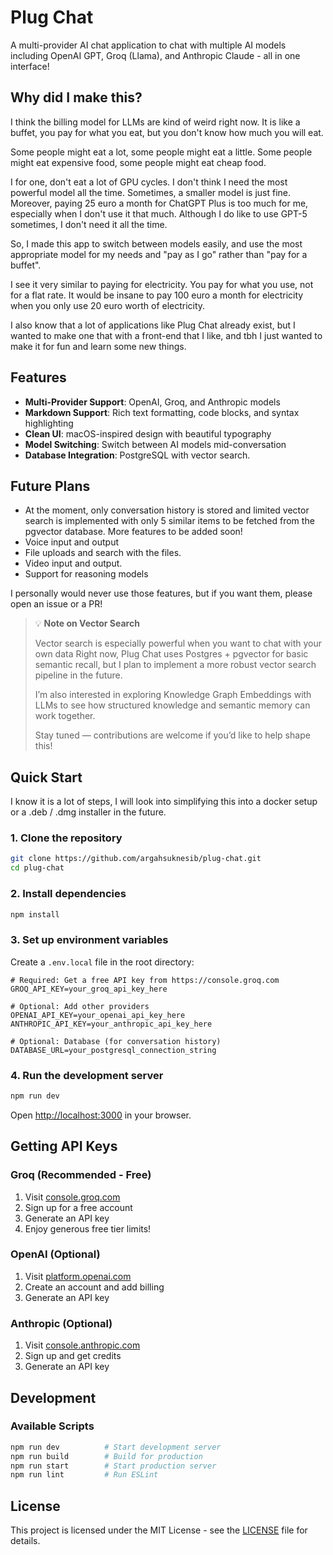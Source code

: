 # Plug Chat 

A multi-provider AI chat application to chat with multiple AI models including OpenAI GPT, Groq (Llama), and Anthropic Claude - all in one interface!

## Why did I make this?

I think the billing model for LLMs are kind of weird right now. It is like a buffet, you pay for what you eat, but you don't know how much you will eat.

Some people might eat a lot, some people might eat a little. Some people might eat expensive food, some people might eat cheap food.

I for one, don't eat a lot of GPU cycles. I don't think I need the most powerful model all the time. Sometimes, a smaller model is just fine. Moreover, paying 25 euro a month for ChatGPT Plus is too much for me, especially when I don't use it that much. Although I do like to use GPT-5 sometimes, I don't need it all the time. 

So, I made this app to switch between models easily, and use the most appropriate model for my needs and "pay as I go" rather than "pay for a buffet".

I see it very similar to paying for electricity. You pay for what you use, not for a flat rate. 
It would be insane to pay 100 euro a month for electricity when you only use 20 euro worth of electricity. 

I also know that a lot of applications like Plug Chat already exist, but I wanted to make one that with a front-end that I like, and tbh I just wanted to make it for fun and learn some new things.


## Features

- **Multi-Provider Support**: OpenAI, Groq, and Anthropic models
- **Markdown Support**: Rich text formatting, code blocks, and syntax highlighting
- **Clean UI**: macOS-inspired design with beautiful typography
- **Model Switching**: Switch between AI models mid-conversation
- **Database Integration**: PostgreSQL with vector search. 

## Future Plans

- At the moment, only conversation history is stored and limited vector search is implemented with only 5 similar items to be fetched from the pgvector database. More features to be added soon!
- Voice input and output
- File uploads and search with the files.
- Video input and output.
- Support for reasoning models

I personally would never use those features, but if you want them, please open an issue or a PR!

> 💡 **Note on Vector Search**
>
> Vector search is especially powerful when you want to chat with your own data
> Right now, Plug Chat uses Postgres + pgvector for basic semantic recall, but I plan to 
> implement a more robust vector search pipeline in the future.  
>
> I’m also interested in exploring Knowledge Graph Embeddings with LLMs to see how 
> structured knowledge and semantic memory can work together.  
>
> Stay tuned — contributions are welcome if you’d like to help shape this!

## Quick Start

I know it is a lot of steps, I will look into simplifying this into a docker setup or a .deb / .dmg installer in the future.

### 1. Clone the repository
```bash
git clone https://github.com/argahsuknesib/plug-chat.git
cd plug-chat
```

### 2. Install dependencies
```bash
npm install
```

### 3. Set up environment variables
Create a `.env.local` file in the root directory:

```env
# Required: Get a free API key from https://console.groq.com
GROQ_API_KEY=your_groq_api_key_here

# Optional: Add other providers
OPENAI_API_KEY=your_openai_api_key_here
ANTHROPIC_API_KEY=your_anthropic_api_key_here

# Optional: Database (for conversation history)
DATABASE_URL=your_postgresql_connection_string
```

### 4. Run the development server
```bash
npm run dev
```

Open [http://localhost:3000](http://localhost:3000) in your browser.

## Getting API Keys

### Groq (Recommended - Free)
1. Visit [console.groq.com](https://console.groq.com)
2. Sign up for a free account
3. Generate an API key
4. Enjoy generous free tier limits!

### OpenAI (Optional)
1. Visit [platform.openai.com](https://platform.openai.com)
2. Create an account and add billing
3. Generate an API key

### Anthropic (Optional)
1. Visit [console.anthropic.com](https://console.anthropic.com)
2. Sign up and get credits
3. Generate an API key

## Development

### Available Scripts
```bash
npm run dev          # Start development server
npm run build        # Build for production
npm run start        # Start production server
npm run lint         # Run ESLint
```

## License

This project is licensed under the MIT License - see the [LICENSE](LICENSE.md) file for details.

